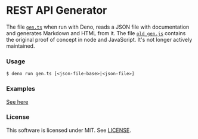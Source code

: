 # REST API Generator
The file [`gen.ts`](/gen.ts) when run with Deno, reads a JSON file with documentation and generates Markdown and HTML from it.
The file [`old_gen.js`](/old_gen.js) contains the original proof of concept in node and JavaScript. It's not longer actively maintained.
### Usage
`$ deno run gen.ts [<json-file-base>|<json-file>]`

### Examples
[See here](/examples)

### License
This software is licensed under MIT. See [LICENSE](/LICENSE).
